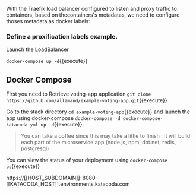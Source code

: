 

With the Traefik load balancer configured to listen and proxy traffic to containers, based on thecontainers's metadatas, we need to configure thoses metadata as docker labels:

### Define a proxification labels example.

Launch the LoadBalancer

`docker-compose up -d`{{execute}}


## Docker Compose

First you need to Retrieve voting-app application `git clone https://github.com/allamand/example-voting-app.git`{{execute}}

Go to the stack directory `cd example-voting-app`{{execute}} and launch the app using docker-compose `docker-compose -d docker-compose-katacoda.yml up -d`{{execute}}.

> You can take a coffee since this may take a little to finish : It will build each part of the microservice app (node.js, npm, dot.net, redis, postgresql)

You can view the status of your deployment using `docker-compose ps`{{execute}}

https://[[HOST_SUBDOMAIN]]-8080-[[KATACODA_HOST]].environments.katacoda.com
